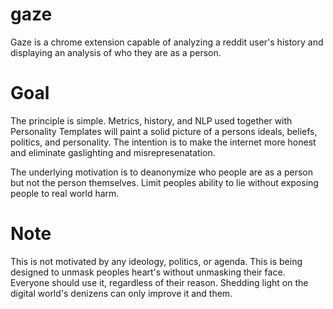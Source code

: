 # gaze
Gaze is a chrome extension capable of analyzing a reddit user's history and displaying an analysis of who they are as a person.

# Goal
The principle is simple. Metrics, history, and NLP used together with Personality Templates will paint a solid picture of a persons
ideals, beliefs, politics, and personality. The intention is to make the internet more honest and eliminate gaslighting and misrepresenatation.

The underlying motivation is to deanonymize who people are as a person but not the person themselves. Limit peoples ability to lie
without exposing people to real world harm.

# Note
This is not motivated by any ideology, politics, or agenda. This is being designed to unmask peoples heart's without unmasking their
face. Everyone should use it, regardless of their reason. Shedding light on the digital world's denizens can only improve it and them.